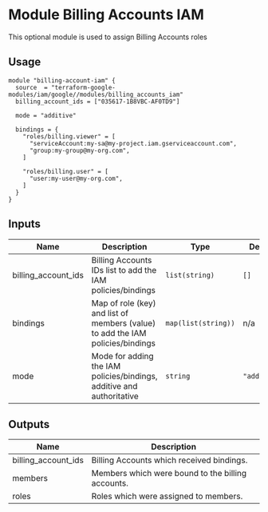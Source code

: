 # Module Billing Accounts IAM

This optional module is used to assign Billing Accounts roles

## Usage

```hcl
module "billing-account-iam" {
  source  = "terraform-google-modules/iam/google//modules/billing_accounts_iam"
  billing_account_ids = ["035617-1B8VBC-AF0TD9"]

  mode = "additive"

  bindings = {
    "roles/billing.viewer" = [
      "serviceAccount:my-sa@my-project.iam.gserviceaccount.com",
      "group:my-group@my-org.com",
    ]

    "roles/billing.user" = [
      "user:my-user@my-org.com",
    ]
  }
}
```

<!-- BEGINNING OF PRE-COMMIT-TERRAFORM DOCS HOOK -->
## Inputs

| Name | Description | Type | Default | Required |
|------|-------------|------|---------|:--------:|
| billing\_account\_ids | Billing Accounts IDs list to add the IAM policies/bindings | `list(string)` | `[]` | no |
| bindings | Map of role (key) and list of members (value) to add the IAM policies/bindings | `map(list(string))` | n/a | yes |
| mode | Mode for adding the IAM policies/bindings, additive and authoritative | `string` | `"additive"` | no |

## Outputs

| Name | Description |
|------|-------------|
| billing\_account\_ids | Billing Accounts which received bindings. |
| members | Members which were bound to the billing accounts. |
| roles | Roles which were assigned to members. |

<!-- END OF PRE-COMMIT-TERRAFORM DOCS HOOK -->
